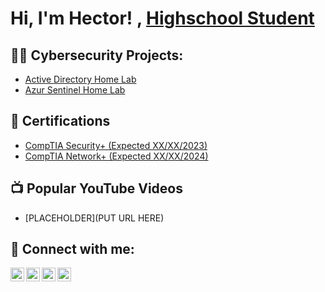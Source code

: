 <h1>Hi, I'm Hector! , <a href="www.linkedin.com/in/hector-garcia-431744276"> Highschool Student</a>

<h2>👨‍💻 Cybersecurity Projects:</h2>

  - [Active Directory Home Lab](https://github.com/HectorCyber/LABURL)
  - [Azur Sentinel Home Lab](https://github.com/HectorCyber/LABURL)
    
<h2>📄 Certifications</h2>

- [CompTIA Security+ (Expected XX/XX/2023)](https://www.comptia.org/certifications/security)
- [CompTIA Network+ (Expected XX/XX/2024)](https://www.comptia.org/certifications/network)

  
<h2>📺 Popular YouTube Videos</h2>

- [PLACEHOLDER](PUT URL HERE)


<h2> 👥 Connect with me:</h2>

[<img align="left" alt="HectorGarcia | YouTube" width="22px" src="https://cdn.jsdelivr.net/npm/simple-icons@v3/icons/youtube.svg" />][youtube]
[<img align="left" alt="HectorGarcia | Twitter" width="22px" src="https://cdn.jsdelivr.net/npm/simple-icons@v3/icons/twitter.svg" />][twitter]
[<img align="left" alt="HectorGarcia | LinkedIn" width="22px" src="https://cdn.jsdelivr.net/npm/simple-icons@v3/icons/linkedin.svg" />][linkedin]
[<img align="left" alt="HectorGarcia | Instagram" width="22px" src="https://cdn.jsdelivr.net/npm/simple-icons@v3/icons/instagram.svg" />][instagram]

[twitter]: https://twitter.com/joshmadakor
[youtube]: https://www.youtube.com/c/joshmadakor
[instagram]: https://www.instagram.com/joshmadakor/
[linkedin]: https://www.linkedin.com/in/hector-garcia-431744276
